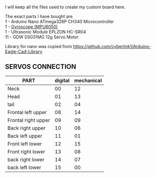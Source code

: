 I will keep all the files used to create my custom board here.

The exact parts I have bought are  
1 - Arduino Nano ATmega328P CH340 Microcontroller  
1 - [Gyroscope (MPU6050)](https://components101.com/sensors/mpu6050-module)  
1 - Ultrasonic Module EPLZON HC-SR04  
11 - GDW DS031MG 12g Servo Motor

Library for nano was copied from https://github.com/cyberlink1/Arduino-Eagle-Cad-Library

## SERVOS CONNECTION

| PART                  | digital | mechanical |
|-----------------------|---------|------------|
| Neck                  | 00      | 12         |
| Head                  | 01      | 13         |
| tail                  | 02      | 04         |
| Frontal left upper    | 08      | 14         |
| Frontal right upper 	 | 09      | 	09        |
| Back right upper  	   | 10      | 	06        |
| Back left upper	      | 11      | 	01        |
| Front left lower	     | 12	     | 15         |
| Front right lower	    | 13      | 	08        |
| back right lower	     | 14	     | 07         |
| back left lower	      | 15      | 	00        |



